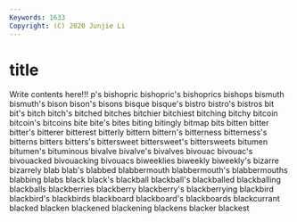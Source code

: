 ```yaml
---
Keywords: 1633
Copyright: (C) 2020 Junjie Li
---
```


# title

Write contents here!!!
p's 
bishopric 
bishopric's 
bishoprics 
bishops 
bismuth
bismuth's 
bison 
bison's 
bisons 
bisque 
bisque's 
bistro 
bistro's 
bistros 
bit
bit's 
bitch 
bitch's 
bitched 
bitches 
bitchier 
bitchiest 
bitching 
bitchy 
bitcoin
bitcoin's 
bitcoins 
bite 
bite's 
bites 
biting 
bitingly 
bitmap 
bits 
bitten
bitter 
bitter's 
bitterer 
bitterest 
bitterly 
bittern 
bittern's 
bitterness 
bitterness's 
bitterns
bitters 
bitters's 
bittersweet 
bittersweet's 
bittersweets 
bitumen 
bitumen's 
bituminous 
bivalve 
bivalve's
bivalves 
bivouac 
bivouac's 
bivouacked 
bivouacking 
bivouacs 
biweeklies 
biweekly 
biweekly's 
bizarre
bizarrely 
blab 
blab's 
blabbed 
blabbermouth 
blabbermouth's 
blabbermouths 
blabbing 
blabs 
black
black's 
blackball 
blackball's 
blackballed 
blackballing 
blackballs 
blackberries 
blackberry 
blackberry's 
blackberrying
blackbird 
blackbird's 
blackbirds 
blackboard 
blackboard's 
blackboards 
blackcurrant 
blacked 
blacken 
blackened
blackening 
blackens 
blacker 
blackest 
